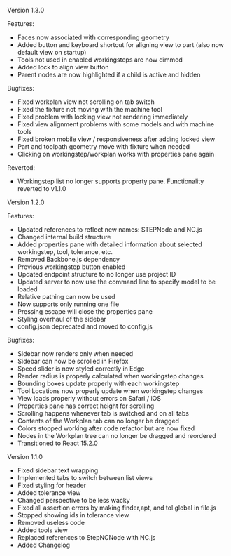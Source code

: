 Version 1.3.0

Features:

- Faces now associated with corresponding geometry
- Added button and keyboard shortcut for aligning view to part (also now default view on startup)
- Tools not used in enabled workingsteps are now dimmed
- Added lock to align view button
- Parent nodes are now highlighted if a child is active and hidden

Bugfixes:

- Fixed workplan view not scrolling on tab switch
- Fixed the fixture not moving with the machine tool
- Fixed problem with locking view not rendering immediately
- Fixed view alignment problems with some models and with machine tools
- Fixed broken mobile view / responsiveness after adding locked view
- Part and toolpath geometry move with fixture when needed
- Clicking on workingstep/workplan works with properties pane again

Reverted:

- Workingstep list no longer supports property pane. Functionality reverted to v1.1.0

Version 1.2.0

Features:

- Updated references to reflect new names: STEPNode and NC.js
- Changed internal build structure
- Added properties pane with detailed information about selected workingstep, tool, tolerance, etc.
- Removed Backbone.js dependency
- Previous workingstep button enabled
- Updated endpoint structure to no longer use project ID
- Updated server to now use the command line to specify model to be loaded
- Relative pathing can now be used
- Now supports only running one file
- Pressing escape will close the properties pane
- Styling overhaul of the sidebar
- config.json deprecated and moved to config.js

Bugfixes:

- Sidebar now renders only when needed
- Sidebar can now be scrolled in Firefox
- Speed slider is now styled correctly in Edge
- Render radius is properly calculated when workingstep changes
- Bounding boxes update properly with each workingstep
- Tool Locations now properly update when workingstep changes
- View loads properly without errors on Safari / iOS
- Properties pane has correct height for scrolling
- Scrolling happens whenever tab is switched and on all tabs
- Contents of the Workplan tab can no longer be dragged
- Colors stopped working after code refactor but are now fixed
- Nodes in the Workplan tree can no longer be dragged and reordered
- Transitioned to React 15.2.0

Version 1.1.0

- Fixed sidebar text wrapping
- Implemented tabs to switch between list views
- Fixed styling for header
- Added tolerance view
- Changed perspective to be less wacky
- Fixed all assertion errors by making finder,apt, and tol global in file.js
- Stopped showing ids in tolerance view
- Removed useless code
- Added tools view
- Replaced references to StepNCNode with NC.js
- Added Changelog
